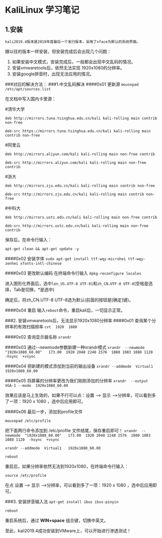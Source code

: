 # KaliLinux  学习笔记

## 1.安装
    kali2019.4版本是2019年度最后一个发行版本，采用了xface为默认的系统界面。
跟以往的版本一样安装，但安装完成后会出现几个问题：

1. 如果安装中文模式，安装完成后，一般都会出现中文乱码的情况。
2. 安装vmwaretools后，依然无法实现 1920x1080的分辨率。
3. 安装google拼音时，出现无法应用的情况。

###对应的解决方法：
###1.中文乱码解决
####0x01 更新源
`mousepad /etc/apt/sources.list`

在文档中写入国内卡里源：

\#清华大学
 
`deb http://mirrors.tuna.tsinghua.edu.cn/kali kali-rolling main contrib non-free`
 
`deb-src https://mirrors.tuna.tsinghua.edu.cn/kali kali-rolling main contrib non-free`

\#阿里云
 
`deb http://mirrors.aliyun.com/kali kali-rolling main non-free contrib`
 
`deb-src http://mirrors.aliyun.com/kali kali-rolling main non-free contrib`

\#浙大
 
`deb http://mirrors.zju.edu.cn/kali kali-rolling main contrib non-free`
 
`deb-src http://mirrors.zju.edu.cn/kali kali-rolling main contrib non-free`

\#中科大
 
`deb http://mirrors.ustc.edu.cn/kali kali-rolling main non-free contrib`
 
`deb-src http://mirrors.ustc.edu.cn/kali kali-rolling main non-free contrib`

保存后，在命令行输入：

`apt-get clean && apt-get update -y`

####0x02 安装字体
`sudo apt-get install ttf-wqy-microhei ttf-wqy-zenhei xfonts-intl-chinese`

####0x03 更改默认编码
在终端命令行输入 `dpkg-reconfigure locales`

进入图形化界面后，选中`len_US.UTF-8 UTF-81`和`zh_CN.UTF-8 UTF-8`(空格是选择，Tab是切换，*是选中)

确定后，将zh_CN.UTF-8 UTF-8选为默认(前面的按钮是[确定]键)。

####0x04 重启
输入`reboot`命令，重启kali后，一切显示正常。

###2. 安装vmwaretools后，无法显示1920x1080分辨率
####0x01 查询某个分辨率的有效扫描频率
`cvt  1920  1080`

####0x02 查询显示器名称
`xrandr`

####0x03 通过--newmode参数新建一种xrandr模式
`xrandr  --newmode  "1920x1080_60.00"   173.00  1920 2048 2248 2576  1080 1083 1088 1120  -hsync  +vsync`

####0x04 把新建的模式添加到当前的输出设备
`xrandr --addmode  Virtual1   1920x1080_60.00`

####0x05 将屏幕的分辨率更改为我们刚刚添加的分辨率
`xrandr  --output  VGA-1 --mode  1920x1080_60.00`

效果应该是马上生效的，如果不行可以点：设置 --> 显示  -->分辨率，可以看到多了一项：1920 x 1080 ，选中后应用即可。

####0x06 最后一步，添加到profile文件

`mousepad /etc/profile`

把下面两行命令添加到 /etc/profile 文件结尾，保存重启即可！
`xrandr  --newmode  "1920x1080_60.00"   173.00  1920 2048 2248 2576  1080 1083 1088 1120  -hsync  +vsync`

`xrandr --addmode  Virtual1   1920x1080_60.00`

`reboot`

重启后，如果分辨率依然无法到1920x1080，在终端命令行输入：

`source /etc/profile`

在点 设置 --> 显示  -->分辨率，可以看到多了一项：1920 x 1080 ，选中后应用即可。

###3. 安装拼音输入法
`apt-get install ibus ibus-pinyin`

`reboot`

重启系统后，通过 <b>WIN+space</b> 组合键，切换中英文。

至此，kali2019.4成功安装到VMware上，可以开始进行渗透测试！
